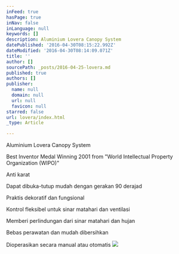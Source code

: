 ```yaml
---
inFeed: true
hasPage: true
inNav: false
inLanguage: null
keywords: []
description: Aluminium Lovera Canopy System
datePublished: '2016-04-30T08:15:22.992Z'
dateModified: '2016-04-30T08:14:09.071Z'
title: ''
author: []
sourcePath: _posts/2016-04-25-lovera.md
published: true
authors: []
publisher:
  name: null
  domain: null
  url: null
  favicon: null
starred: false
url: lovera/index.html
_type: Article

---
```

Aluminium Lovera Canopy System

Best Inventor Medal Winning 2001 from "World Intellectual Property Organization (WIPO)"

Anti karat

Dapat dibuka-tutup mudah dengan gerakan 90 derajad

Praktis dekoratif dan fungsional

Kontrol fleksibel untuk sinar matahari dan ventilasi

Memberi perlindungan dari sinar matahari dan hujan

Bebas perawatan dan mudah dibersihkan

Dioperasikan secara manual atau otomatis
![](https://the-grid-user-content.s3-us-west-2.amazonaws.com/9854dc6f-a23d-4550-8d4e-85a6c18aee87.jpg)